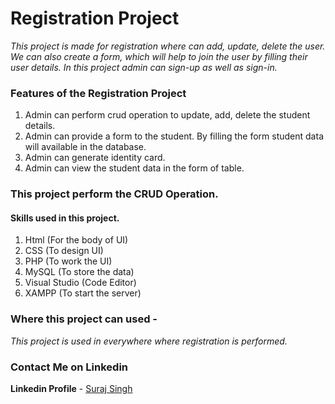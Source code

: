 # Registration Project

*This project is made for registration where can add, update, delete the user. We can also create a form, which will help to join the user by filling their user details. In this project admin can sign-up as well as sign-in.*

### Features of the Registration Project

1. Admin can perform crud operation to update, add, delete the student details.
2. Admin can provide a form to the student. By filling the form student data will available in the database.
3. Admin can generate identity card.
4. Admin can view the student data in the form of table.

### This project perform the CRUD Operation.

#### Skills used in this project.

1. Html          (For the body of UI)
2. CSS           (To design UI)
3. PHP           (To work the UI)
4. MySQL         (To store the data)
5. Visual Studio (Code Editor)
6. XAMPP         (To start the server)

### Where this project can used -
*This project is used in everywhere where registration is performed.*

### Contact Me on Linkedin
**Linkedin Profile** - [Suraj Singh](https://www.linkedin.com/in/suraj-singh-b869a4246/)
